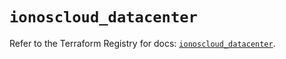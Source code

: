 # `ionoscloud_datacenter`

Refer to the Terraform Registry for docs: [`ionoscloud_datacenter`](https://registry.terraform.io/providers/ionos-cloud/ionoscloud/6.7.15/docs/resources/datacenter).
